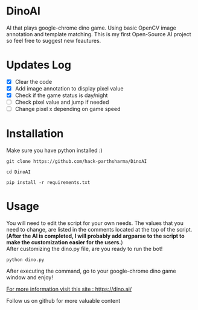 # DinoAI
AI that plays google-chrome dino game. Using basic OpenCV image annotation and template matching.
This is my first Open-Source AI project so feel free to suggest new feautures.
# Updates Log
- [x] Clear the code
- [x] Add image annotation to display pixel value
- [x] Check if the game status is day/night
- [ ] Check pixel value and jump if needed
- [ ] Change pixel x depending on game speed

# Installation
Make sure you have python installed :)
```
git clone https://github.com/hack-parthsharma/DinoAI
```
```
cd DinoAI
```
```
pip install -r requirements.txt
```
# Usage
You will need to edit the script for your own needs. The values that you need to change, are listed in the comments located at the top of the script.\
(**After the AI is completed, I will probably add argparse to the script to make the customization easier for the users.**)\
After customizing the dino.py file, are you ready to run the bot! 
```
python dino.py
```
After executing the command, go to your google-chrome dino game window and enjoy!

<a href="https://dino.ai/">For more information visit this site : https://dino.ai/</a>

Follow us on github for more valuable content
